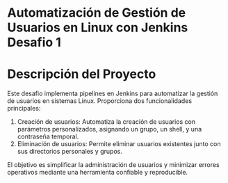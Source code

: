 
# Automatización de Gestión de Usuarios en Linux con Jenkins Desafio 1

# Descripción del Proyecto
Este desafio implementa pipelines en Jenkins para automatizar la gestión de usuarios en sistemas Linux. Proporciona dos funcionalidades principales:

1. Creación de usuarios: Automatiza la creación de usuarios con parámetros personalizados, asignando un grupo, un shell, y una contraseña temporal.
2. Eliminación de usuarios: Permite eliminar usuarios existentes junto con sus directorios personales y grupos.

El objetivo es simplificar la administración de usuarios y minimizar errores operativos mediante una herramienta confiable y reproducible.

